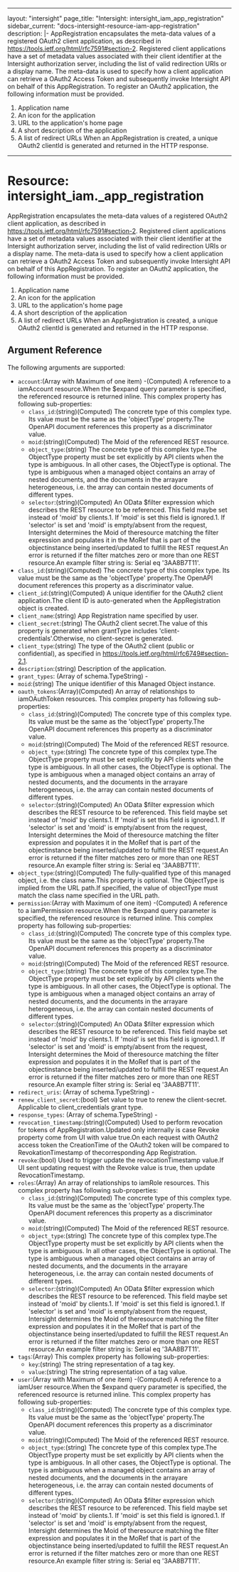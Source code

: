 
---
layout: "intersight"
page_title: "Intersight: intersight_iam_app_registration"
sidebar_current: "docs-intersight-resource-iam-app-registration"
description: |-
  AppRegistration encapsulates the meta-data values of a registered OAuth2 client application, as described in
https://tools.ietf.org/html/rfc7591#section-2.
Registered client applications have a set of metadata values associated with their client identifier
at the Intersight authorization server, including the list of valid redirection URIs or a display name.
The meta-data is used to specify how a client application can retrieve a OAuth2 Access Token and subsequently
invoke Intersight API on behalf of this AppRegistration.
To register an OAuth2 application, the following information must be provided.
1) Application name
2) An icon for the application
3) URL to the application's home page
4) A short description of the application
5) A list of redirect URLs
When an AppRegistration is created, a unique OAuth2 clientId is generated and returned in the HTTP response.
---

# Resource: intersight_iam._app_registration
AppRegistration encapsulates the meta-data values of a registered OAuth2 client application, as described in
https://tools.ietf.org/html/rfc7591#section-2.
Registered client applications have a set of metadata values associated with their client identifier
at the Intersight authorization server, including the list of valid redirection URIs or a display name.
The meta-data is used to specify how a client application can retrieve a OAuth2 Access Token and subsequently
invoke Intersight API on behalf of this AppRegistration.
To register an OAuth2 application, the following information must be provided.
1) Application name
2) An icon for the application
3) URL to the application's home page
4) A short description of the application
5) A list of redirect URLs
When an AppRegistration is created, a unique OAuth2 clientId is generated and returned in the HTTP response.
## Argument Reference
The following arguments are supported:
* `account`:(Array with Maximum of one item) -(Computed) A reference to a iamAccount resource.When the $expand query parameter is specified, the referenced resource is returned inline. 
This complex property has following sub-properties:
  + `class_id`:(string)(Computed) The concrete type of this complex type. Its value must be the same as the 'objectType' property.The OpenAPI document references this property as a discriminator value. 
  + `moid`:(string)(Computed) The Moid of the referenced REST resource. 
  + `object_type`:(string) The concrete type of this complex type.The ObjectType property must be set explicitly by API clients when the type is ambiguous. In all other cases, the ObjectType is optional. The type is ambiguous when a managed object contains an array of nested documents, and the documents in the arrayare heterogeneous, i.e. the array can contain nested documents of different types. 
  + `selector`:(string)(Computed) An OData $filter expression which describes the REST resource to be referenced. This field maybe set instead of 'moid' by clients.1. If 'moid' is set this field is ignored.1. If 'selector' is set and 'moid' is empty/absent from the request, Intersight determines the Moid of theresource matching the filter expression and populates it in the MoRef that is part of the objectinstance being inserted/updated to fulfill the REST request.An error is returned if the filter matches zero or more than one REST resource.An example filter string is: Serial eq '3AA8B7T11'. 
* `class_id`:(string)(Computed) The concrete type of this complex type. Its value must be the same as the 'objectType' property.The OpenAPI document references this property as a discriminator value. 
* `client_id`:(string)(Computed) A unique identifier for the OAuth2 client application.The client ID is auto-generated when the AppRegistration object is created. 
* `client_name`:(string) App Registration name specified by user. 
* `client_secret`:(string) The OAuth2 client secret.The value of this property is generated when grantType includes 'client-credentials'.Otherwise, no client-secret is generated. 
* `client_type`:(string) The type of the OAuth2 client (public or confidential), as specified in https://tools.ietf.org/html/rfc6749#section-2.1. 
* `description`:(string) Description of the application. 
* `grant_types`:
                (Array of schema.TypeString) -
* `moid`:(string) The unique identifier of this Managed Object instance. 
* `oauth_tokens`:(Array)(Computed) An array of relationships to iamOAuthToken resources. 
This complex property has following sub-properties:
  + `class_id`:(string)(Computed) The concrete type of this complex type. Its value must be the same as the 'objectType' property.The OpenAPI document references this property as a discriminator value. 
  + `moid`:(string)(Computed) The Moid of the referenced REST resource. 
  + `object_type`:(string) The concrete type of this complex type.The ObjectType property must be set explicitly by API clients when the type is ambiguous. In all other cases, the ObjectType is optional. The type is ambiguous when a managed object contains an array of nested documents, and the documents in the arrayare heterogeneous, i.e. the array can contain nested documents of different types. 
  + `selector`:(string)(Computed) An OData $filter expression which describes the REST resource to be referenced. This field maybe set instead of 'moid' by clients.1. If 'moid' is set this field is ignored.1. If 'selector' is set and 'moid' is empty/absent from the request, Intersight determines the Moid of theresource matching the filter expression and populates it in the MoRef that is part of the objectinstance being inserted/updated to fulfill the REST request.An error is returned if the filter matches zero or more than one REST resource.An example filter string is: Serial eq '3AA8B7T11'. 
* `object_type`:(string)(Computed) The fully-qualified type of this managed object, i.e. the class name.This property is optional. The ObjectType is implied from the URL path.If specified, the value of objectType must match the class name specified in the URL path. 
* `permission`:(Array with Maximum of one item) -(Computed) A reference to a iamPermission resource.When the $expand query parameter is specified, the referenced resource is returned inline. 
This complex property has following sub-properties:
  + `class_id`:(string)(Computed) The concrete type of this complex type. Its value must be the same as the 'objectType' property.The OpenAPI document references this property as a discriminator value. 
  + `moid`:(string)(Computed) The Moid of the referenced REST resource. 
  + `object_type`:(string) The concrete type of this complex type.The ObjectType property must be set explicitly by API clients when the type is ambiguous. In all other cases, the ObjectType is optional. The type is ambiguous when a managed object contains an array of nested documents, and the documents in the arrayare heterogeneous, i.e. the array can contain nested documents of different types. 
  + `selector`:(string)(Computed) An OData $filter expression which describes the REST resource to be referenced. This field maybe set instead of 'moid' by clients.1. If 'moid' is set this field is ignored.1. If 'selector' is set and 'moid' is empty/absent from the request, Intersight determines the Moid of theresource matching the filter expression and populates it in the MoRef that is part of the objectinstance being inserted/updated to fulfill the REST request.An error is returned if the filter matches zero or more than one REST resource.An example filter string is: Serial eq '3AA8B7T11'. 
* `redirect_uris`:
                (Array of schema.TypeString) -
* `renew_client_secret`:(bool) Set value to true to renew the client-secret. Applicable to client_credentials grant type. 
* `response_types`:
                (Array of schema.TypeString) -
* `revocation_timestamp`:(string)(Computed) Used to perform revocation for tokens of AppRegistration.Updated only internally is case Revoke property come from UI with value true.On each request with OAuth2 access token the CreationTime of the OAuth2 token will be compared to RevokationTimestamp of thecorresponding App Registration. 
* `revoke`:(bool) Used to trigger update the revocationTimestamp value.If UI sent updating request with the Revoke value is true, then update RevocationTimestamp. 
* `roles`:(Array) An array of relationships to iamRole resources. 
This complex property has following sub-properties:
  + `class_id`:(string)(Computed) The concrete type of this complex type. Its value must be the same as the 'objectType' property.The OpenAPI document references this property as a discriminator value. 
  + `moid`:(string)(Computed) The Moid of the referenced REST resource. 
  + `object_type`:(string) The concrete type of this complex type.The ObjectType property must be set explicitly by API clients when the type is ambiguous. In all other cases, the ObjectType is optional. The type is ambiguous when a managed object contains an array of nested documents, and the documents in the arrayare heterogeneous, i.e. the array can contain nested documents of different types. 
  + `selector`:(string)(Computed) An OData $filter expression which describes the REST resource to be referenced. This field maybe set instead of 'moid' by clients.1. If 'moid' is set this field is ignored.1. If 'selector' is set and 'moid' is empty/absent from the request, Intersight determines the Moid of theresource matching the filter expression and populates it in the MoRef that is part of the objectinstance being inserted/updated to fulfill the REST request.An error is returned if the filter matches zero or more than one REST resource.An example filter string is: Serial eq '3AA8B7T11'. 
* `tags`:(Array)
This complex property has following sub-properties:
  + `key`:(string) The string representation of a tag key. 
  + `value`:(string) The string representation of a tag value. 
* `user`:(Array with Maximum of one item) -(Computed) A reference to a iamUser resource.When the $expand query parameter is specified, the referenced resource is returned inline. 
This complex property has following sub-properties:
  + `class_id`:(string)(Computed) The concrete type of this complex type. Its value must be the same as the 'objectType' property.The OpenAPI document references this property as a discriminator value. 
  + `moid`:(string)(Computed) The Moid of the referenced REST resource. 
  + `object_type`:(string) The concrete type of this complex type.The ObjectType property must be set explicitly by API clients when the type is ambiguous. In all other cases, the ObjectType is optional. The type is ambiguous when a managed object contains an array of nested documents, and the documents in the arrayare heterogeneous, i.e. the array can contain nested documents of different types. 
  + `selector`:(string)(Computed) An OData $filter expression which describes the REST resource to be referenced. This field maybe set instead of 'moid' by clients.1. If 'moid' is set this field is ignored.1. If 'selector' is set and 'moid' is empty/absent from the request, Intersight determines the Moid of theresource matching the filter expression and populates it in the MoRef that is part of the objectinstance being inserted/updated to fulfill the REST request.An error is returned if the filter matches zero or more than one REST resource.An example filter string is: Serial eq '3AA8B7T11'. 
